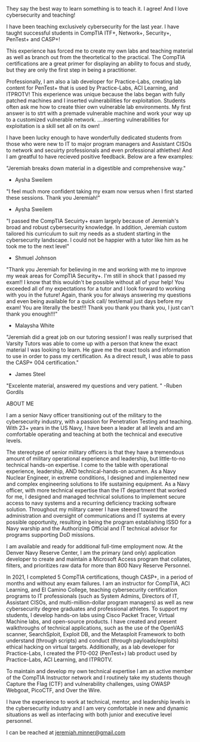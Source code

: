 They say the best way to learn something is to teach it.  I agree!  And I love cybersecurity and teaching!  

I have been teaching exclusively cybersecurity for the last year.  I have taught successful students in CompTIA ITF+, Network+, Security+, PenTest+ and CASP+!

This experience has forced me to create my own labs and teaching material as well as branch out from the theortetical to the practical.  The CompTIA certifications are
a great primer for displaying an ability to focus and study, but they are only the first step in being a practitioner.  

Professionally, I am also a lab developer for Practice-Labs, creating lab content for PenTest+ that is used by Practice-Labs, ACI Learning, and ITPROTV! This experience was unique because the labs began with fully patched machines and I inserted vulnerabilities for exploitation. Students often ask me how to create thier own vulnerable lab environments.  My first answer is to strt with a premade vulnerable machine and work your way up to a customized vulnerable network.  ....inserting vulnerabilities for exploitation is a skill set all on its own!

I have been lucky enough to have wonderfully dedicated students from those who were new to IT to major program managers and Assistant CISOs to network and secuirty professionals and even professional athlethes!  And I am greatful to have recieved positive feedback.  Below are a few examples:

"Jeremiah breaks down material in a digestible and comprehensive way."
- Aysha Sweilem

"I feel much more confident taking my exam now versus when I first started these sessions.  Thank you Jeremiah!"
- Aysha Sweilem

"I passed the CompTIA Secuirty+ exam largely because of Jeremiah's broad and robust cybersecurity knowledge.  In addition, Jeremiah custom tailored his curriculum to
suit my needs as a student starting in the cybersecurity landscape.  I could not be happier with a tutor like him as he took me to the next level"
- Shmuel Johnson

"Thank you Jeremiah for believing in me and working with me to improve my weak areas for CompTIA Security+. I'm still in shock that I passed my exam!! I know that
this wouldn't be possible without all of your help! You exceeded all of my expectations for a tutor and I look forward to working with you in the future! Again,
thank you for always answering my questions and even being available for a quick call/ text/email just days before my exam! You are literally the best!!! Thank you
thank you thank you, I just can't thank you enough!!!"
- Malaysha White

"Jeremiah did a great job on our tutoring session! I was really surprised that Varsity Tutors was able to come up with a person that knew the exact material I was
looking to learn. He gave me the exact tools and information to use in order to pass my certification. As a direct result, I was able to pass the CASP+ 004
certification."
- James Steel

"Excelente material, answered my questions and very patient. "
-Ruben Gordils

ABOUT ME

I am a senior Navy officer transitioning out of the military to the cybersecurity industry, with a passion for Penetration Testing and teaching.  With 23+ years in the US Navy, I have been a leader at all levels and am comfortable operating and teaching at both the technical and executive levels.

The stereotype of senior military officers is that they have a tremendous amount of military operational experience and leadership, but little-to-no technical hands-on expertise.  I come to the table with operational experience, leadership, AND technical-hands-on acumen.  As a Navy Nuclear Engineer, in extreme conditions, I designed and implemented new and complex engineering solutions to life sustaining equipment.  As a Navy officer, with more technical expertise than the IT department that worked for me, I designed and managed technical solutions to implement secure access to navy systems and a recurring deficiency tracking software solution.  Throughout my military career I have steered toward the administration and oversight of communications and IT systems at every possible opportunity, resulting in being the program establishing ISSO for a Navy warship and the Authorizing Official and IT technical advisor for programs supporting DoD missions.

I am available and ready for additional full-time employment now.  At the Denver Navy Reserve Center, I am the primary (and only) application developer to create and maintain a Microsoft Access program that collates, filters, and prioritizes raw data for more than 800 Navy Reserve Personnel.  

In 2021, I completed 5 CompTIA certifications, though CASP+, in a period of months and without any exam failures.  I am an instructor for CompTIA, ACI Learning, and El Camino College, teaching cybersecurity certification programs to IT professionals (such as System Admins, Directors of IT, Assistant CISOs, and multi-million-dollar program managers) as well as new cybersecurity degree graduates and professional athletes.  To support my students, I develop hands-on labs using Cisco Packet Tracer, Virtual Machine labs, and open-source products.  I have created and present walkthroughs of technical applications, such as the use of the OpenVAS scanner, SearchSploit, Exploit DB, and the Metasploit Framework to both understand (through scripts) and conduct (through payloads/exploits) ethical hacking on virtual targets.  Additionally, as a lab developer for Practice-Labs, I created the PT0-002 (PenTest+) lab product used by Practice-Labs, ACI Learning, and ITPROTV.

To maintain and develop my own technical expertise I am an active member of the CompTIA Instructor network and I routinely take my students though Capture the Flag (CTF) and vulnerability challenges, using OWASP Webgoat, PicoCTF, and Over the Wire.  

I have the experience to work at technical, mentor, and leadership levels in the cybersecurity industry and I am very comfortable in new and dynamic situations as well as interfacing with both junior and executive level personnel.  

I can be reached at jeremiah.minner@gmail.com
